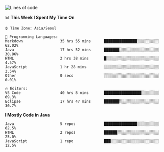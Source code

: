 <!--START_SECTION:waka-->
![Lines of code](https://img.shields.io/badge/From%20Hello%20World%20I%27ve%20Written-277104%20lines%20of%20code-blue)

📊 **This Week I Spent My Time On** 

```text
⌚︎ Time Zone: Asia/Seoul

💬 Programming Languages: 
Markdown                 35 hrs 55 mins      ███████████████░░░░░░░░░░   62.02% 
Java                     17 hrs 52 mins      ███████░░░░░░░░░░░░░░░░░░   30.86% 
HTML                     2 hrs 38 mins       █░░░░░░░░░░░░░░░░░░░░░░░░   4.57% 
JavaScript               1 hr 28 mins        ░░░░░░░░░░░░░░░░░░░░░░░░░   2.54% 
Other                    0 secs              ░░░░░░░░░░░░░░░░░░░░░░░░░   0.01%

🔥 Editors: 
VS Code                  40 hrs 8 mins       █████████████████░░░░░░░░   69.3% 
Eclipse                  17 hrs 47 mins      ███████░░░░░░░░░░░░░░░░░░   30.7%

```

**I Mostly Code in Java** 

```text
Java                     5 repos             ███████████████░░░░░░░░░░   62.5% 
HTML                     2 repos             ██████░░░░░░░░░░░░░░░░░░░   25.0% 
JavaScript               1 repo              ███░░░░░░░░░░░░░░░░░░░░░░   12.5%

```



<!--END_SECTION:waka-->
<!--
**cgkim449/cgkim449** is a ✨ _special_ ✨ repository because its `README.md` (this file) appears on your GitHub profile.

Here are some ideas to get you started:

- 🔭 I’m currently working on ...
- 🌱 I’m currently learning ...
- 👯 I’m looking to collaborate on ...
- 🤔 I’m looking for help with ...
- 💬 Ask me about ...
- 📫 How to reach me: ...
- 😄 Pronouns: ...
- ⚡ Fun fact: ...
-->
